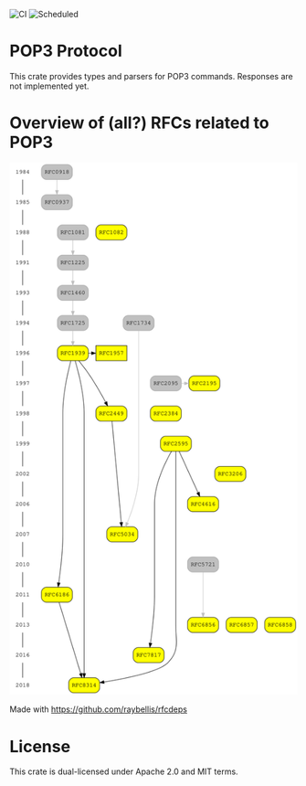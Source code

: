 ![CI](https://github.com/duesee/pop3-codec/actions/workflows/ci.yml/badge.svg)
![Scheduled](https://github.com/duesee/pop3-codec/actions/workflows/scheduled.yml/badge.svg)

# POP3 Protocol

This crate provides types and parsers for POP3 commands. Responses are not implemented yet.

# Overview of (all?) RFCs related to POP3

![Overview of POP3 RFCs](./assets/overview.svg)

Made with https://github.com/raybellis/rfcdeps

# License

This crate is dual-licensed under Apache 2.0 and MIT terms.
